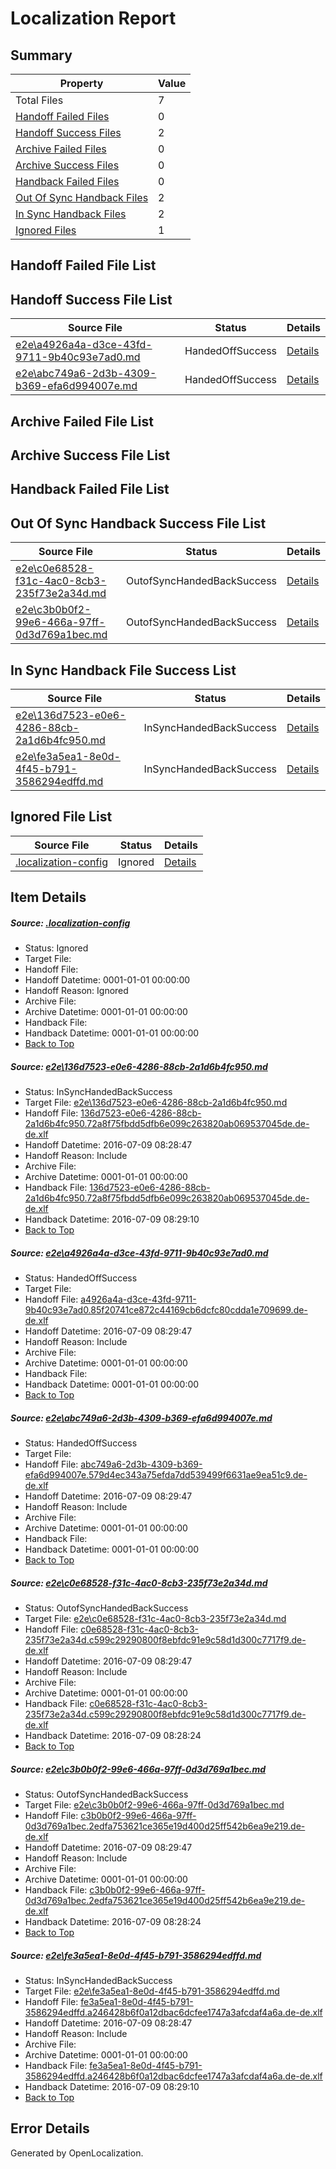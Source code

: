 # <a name='report-top'></a> Localization Report

## Summary
 Property | Value 
 -------- | ----- 
 Total Files | 7
[ Handoff Failed Files ](#handoff-failed-list)| 0
[ Handoff Success Files ](#handoff-success-list)| 2
[ Archive Failed Files ](#archive-failed-list)| 0
[ Archive Success Files ](#archive-success-list)| 0
[ Handback Failed Files ](#handback-failed-list)| 0
[ Out Of Sync Handback Files ](#outofsync-handback-success-list)| 2
[ In Sync Handback Files ](#insync-handback-success-list)| 2
[ Ignored Files ](#ignored-list)| 1

## <a name='handoff-failed-list'></a> Handoff Failed File List

## <a name='handoff-success-list'></a> Handoff Success File List
 Source File | Status | Details 
 ----------- | ------ | ------- 
 [e2e\a4926a4a-d3ce-43fd-9711-9b40c93e7ad0.md](https://github.com/OpenLocalizationTestOrg/oltest/blob/3dbe1a87de2476661a6e9355786c44092ac983fd/e2e/a4926a4a-d3ce-43fd-9711-9b40c93e7ad0.md) | HandedOffSuccess | [Details](#033a7f0dfa7598e94154becffd12eef464a591b12)
 [e2e\abc749a6-2d3b-4309-b369-efa6d994007e.md](https://github.com/OpenLocalizationTestOrg/oltest/blob/e0c7cd3ab2dbbc2adc79dd5f2e8838fca5e8be59/e2e/abc749a6-2d3b-4309-b369-efa6d994007e.md) | HandedOffSuccess | [Details](#b1cb75a9ec65d0c5846cc9f16a2df4c82c6850643)

## <a name='archive-failed-list'></a> Archive Failed File List

## <a name='archive-success-list'></a> Archive Success File List

## <a name='handback-failed-list'></a> Handback Failed File List

## <a name='outofsync-handback-success-list'></a> Out Of Sync Handback Success File List
 Source File | Status | Details 
 ----------- | ------ | ------- 
 [e2e\c0e68528-f31c-4ac0-8cb3-235f73e2a34d.md](https://github.com/OpenLocalizationTestOrg/oltest/blob/38380615f175275aea55729ee55a239afbfacf60/e2e/c0e68528-f31c-4ac0-8cb3-235f73e2a34d.md) | OutofSyncHandedBackSuccess | [Details](#054212e5c31e83df4c3ab5b6d5b4b311af78a67f4)
 [e2e\c3b0b0f2-99e6-466a-97ff-0d3d769a1bec.md](https://github.com/OpenLocalizationTestOrg/oltest/blob/38380615f175275aea55729ee55a239afbfacf60/e2e/c3b0b0f2-99e6-466a-97ff-0d3d769a1bec.md) | OutofSyncHandedBackSuccess | [Details](#fe27a69802ca9896bc4d12dcad523150ea864fad5)

## <a name='insync-handback-success-list'></a> In Sync Handback File Success List
 Source File | Status | Details 
 ----------- | ------ | ------- 
 [e2e\136d7523-e0e6-4286-88cb-2a1d6b4fc950.md](https://github.com/OpenLocalizationTestOrg/oltest/blob/1c8de33dc5e85359ca2833e734d47a372d53e284/e2e/136d7523-e0e6-4286-88cb-2a1d6b4fc950.md) | InSyncHandedBackSuccess | [Details](#3e628b6d41a73c11e05c0c6f1206cf30c467447b1)
 [e2e\fe3a5ea1-8e0d-4f45-b791-3586294edffd.md](https://github.com/OpenLocalizationTestOrg/oltest/blob/1c8de33dc5e85359ca2833e734d47a372d53e284/e2e/fe3a5ea1-8e0d-4f45-b791-3586294edffd.md) | InSyncHandedBackSuccess | [Details](#f50f65c426be01fe442514858dd73f0b87943cae6)

## <a name='ignored-list'></a> Ignored File List
 Source File | Status | Details 
 ----------- | ------ | ------- 
 [.localization-config](https://github.com/OpenLocalizationTestOrg/oltest/blob/e0c7cd3ab2dbbc2adc79dd5f2e8838fca5e8be59/.localization-config) | Ignored | [Details](#3d4f252ac210baf56311d7e97dcc2db10974dbd20)

## Item Details
##### <a name='3d4f252ac210baf56311d7e97dcc2db10974dbd20'></a> Source: [.localization-config](https://github.com/OpenLocalizationTestOrg/oltest/blob/e0c7cd3ab2dbbc2adc79dd5f2e8838fca5e8be59/.localization-config)
* Status: Ignored
* Target File: 
* Handoff File: 
* Handoff Datetime: 0001-01-01 00:00:00
* Handoff Reason: Ignored
* Archive File: 
* Archive Datetime: 0001-01-01 00:00:00
* Handback File: 
* Handback Datetime: 0001-01-01 00:00:00
* [Back to Top](#report-top)

##### <a name='3e628b6d41a73c11e05c0c6f1206cf30c467447b1'></a> Source: [e2e\136d7523-e0e6-4286-88cb-2a1d6b4fc950.md](https://github.com/OpenLocalizationTestOrg/oltest/blob/1c8de33dc5e85359ca2833e734d47a372d53e284/e2e/136d7523-e0e6-4286-88cb-2a1d6b4fc950.md)
* Status: InSyncHandedBackSuccess
* Target File: [e2e\136d7523-e0e6-4286-88cb-2a1d6b4fc950.md](https://github.com/OpenLocalizationTestOrg/oltest-dede-fly/blob/5a6b9ce1063879ff0ff2b9438128f1e7aaacecb6/e2e/136d7523-e0e6-4286-88cb-2a1d6b4fc950.md)
* Handoff File: [136d7523-e0e6-4286-88cb-2a1d6b4fc950.72a8f75fbdd5dfb6e099c263820ab069537045de.de-de.xlf](https://github.com/OpenLocalizationTestOrg/olhandoff-e2e/blob/ef09063331086a32cfa165c232c56445f4951735/ol-handoff/OpenLocalizationTestOrg/oltest-dede-fly/ci/ht/136d7523-e0e6-4286-88cb-2a1d6b4fc950.72a8f75fbdd5dfb6e099c263820ab069537045de.de-de.xlf)
* Handoff Datetime: 2016-07-09 08:28:47
* Handoff Reason: Include
* Archive File: 
* Archive Datetime: 0001-01-01 00:00:00
* Handback File: [136d7523-e0e6-4286-88cb-2a1d6b4fc950.72a8f75fbdd5dfb6e099c263820ab069537045de.de-de.xlf](https://github.com/OpenLocalizationTestOrg/olhandback-e2e/blob/c616c5b40d1c94872d6e3262f87d64b19f977712/ol-handback/OpenLocalizationTestOrg/oltest-dede-fly/ci/ht/136d7523-e0e6-4286-88cb-2a1d6b4fc950.72a8f75fbdd5dfb6e099c263820ab069537045de.de-de.xlf)
* Handback Datetime: 2016-07-09 08:29:10
* [Back to Top](#report-top)

##### <a name='033a7f0dfa7598e94154becffd12eef464a591b12'></a> Source: [e2e\a4926a4a-d3ce-43fd-9711-9b40c93e7ad0.md](https://github.com/OpenLocalizationTestOrg/oltest/blob/3dbe1a87de2476661a6e9355786c44092ac983fd/e2e/a4926a4a-d3ce-43fd-9711-9b40c93e7ad0.md)
* Status: HandedOffSuccess
* Target File: 
* Handoff File: [a4926a4a-d3ce-43fd-9711-9b40c93e7ad0.85f20741ce872c44169cb6dcfc80cdda1e709699.de-de.xlf](https://github.com/OpenLocalizationTestOrg/olhandoff-e2e/blob/e1dcd9db380c3d80eaa35381fe06c3d7368e4919/ol-handoff/OpenLocalizationTestOrg/oltest-dede-fly/ci/ht/a4926a4a-d3ce-43fd-9711-9b40c93e7ad0.85f20741ce872c44169cb6dcfc80cdda1e709699.de-de.xlf)
* Handoff Datetime: 2016-07-09 08:29:47
* Handoff Reason: Include
* Archive File: 
* Archive Datetime: 0001-01-01 00:00:00
* Handback File: 
* Handback Datetime: 0001-01-01 00:00:00
* [Back to Top](#report-top)

##### <a name='b1cb75a9ec65d0c5846cc9f16a2df4c82c6850643'></a> Source: [e2e\abc749a6-2d3b-4309-b369-efa6d994007e.md](https://github.com/OpenLocalizationTestOrg/oltest/blob/e0c7cd3ab2dbbc2adc79dd5f2e8838fca5e8be59/e2e/abc749a6-2d3b-4309-b369-efa6d994007e.md)
* Status: HandedOffSuccess
* Target File: 
* Handoff File: [abc749a6-2d3b-4309-b369-efa6d994007e.579d4ec343a75efda7dd539499f6631ae9ea51c9.de-de.xlf](https://github.com/OpenLocalizationTestOrg/olhandoff-e2e/blob/e1dcd9db380c3d80eaa35381fe06c3d7368e4919/ol-handoff/OpenLocalizationTestOrg/oltest-dede-fly/ci/ht/abc749a6-2d3b-4309-b369-efa6d994007e.579d4ec343a75efda7dd539499f6631ae9ea51c9.de-de.xlf)
* Handoff Datetime: 2016-07-09 08:29:47
* Handoff Reason: Include
* Archive File: 
* Archive Datetime: 0001-01-01 00:00:00
* Handback File: 
* Handback Datetime: 0001-01-01 00:00:00
* [Back to Top](#report-top)

##### <a name='054212e5c31e83df4c3ab5b6d5b4b311af78a67f4'></a> Source: [e2e\c0e68528-f31c-4ac0-8cb3-235f73e2a34d.md](https://github.com/OpenLocalizationTestOrg/oltest/blob/38380615f175275aea55729ee55a239afbfacf60/e2e/c0e68528-f31c-4ac0-8cb3-235f73e2a34d.md)
* Status: OutofSyncHandedBackSuccess
* Target File: [e2e\c0e68528-f31c-4ac0-8cb3-235f73e2a34d.md](https://github.com/OpenLocalizationTestOrg/oltest-dede-fly/blob/e295dd44a6854f7041b5977e6e5c6930a5a64107/e2e/c0e68528-f31c-4ac0-8cb3-235f73e2a34d.md)
* Handoff File: [c0e68528-f31c-4ac0-8cb3-235f73e2a34d.c599c29290800f8ebfdc91e9c58d1d300c7717f9.de-de.xlf](https://github.com/OpenLocalizationTestOrg/olhandoff-e2e/blob/e1dcd9db380c3d80eaa35381fe06c3d7368e4919/ol-handoff/OpenLocalizationTestOrg/oltest-dede-fly/ci/ht/c0e68528-f31c-4ac0-8cb3-235f73e2a34d.c599c29290800f8ebfdc91e9c58d1d300c7717f9.de-de.xlf)
* Handoff Datetime: 2016-07-09 08:29:47
* Handoff Reason: Include
* Archive File: 
* Archive Datetime: 0001-01-01 00:00:00
* Handback File: [c0e68528-f31c-4ac0-8cb3-235f73e2a34d.c599c29290800f8ebfdc91e9c58d1d300c7717f9.de-de.xlf](https://github.com/OpenLocalizationTestOrg/olhandback-e2e/blob/ebef70855bfe8c438acaa0a1596fea6f7d8884cf/ol-handback/OpenLocalizationTestOrg/oltest-dede-fly/ci/high/c0e68528-f31c-4ac0-8cb3-235f73e2a34d.c599c29290800f8ebfdc91e9c58d1d300c7717f9.de-de.xlf)
* Handback Datetime: 2016-07-09 08:28:24
* [Back to Top](#report-top)

##### <a name='fe27a69802ca9896bc4d12dcad523150ea864fad5'></a> Source: [e2e\c3b0b0f2-99e6-466a-97ff-0d3d769a1bec.md](https://github.com/OpenLocalizationTestOrg/oltest/blob/38380615f175275aea55729ee55a239afbfacf60/e2e/c3b0b0f2-99e6-466a-97ff-0d3d769a1bec.md)
* Status: OutofSyncHandedBackSuccess
* Target File: [e2e\c3b0b0f2-99e6-466a-97ff-0d3d769a1bec.md](https://github.com/OpenLocalizationTestOrg/oltest-dede-fly/blob/e295dd44a6854f7041b5977e6e5c6930a5a64107/e2e/c3b0b0f2-99e6-466a-97ff-0d3d769a1bec.md)
* Handoff File: [c3b0b0f2-99e6-466a-97ff-0d3d769a1bec.2edfa753621ce365e19d400d25ff542b6ea9e219.de-de.xlf](https://github.com/OpenLocalizationTestOrg/olhandoff-e2e/blob/e1dcd9db380c3d80eaa35381fe06c3d7368e4919/ol-handoff/OpenLocalizationTestOrg/oltest-dede-fly/ci/ht/c3b0b0f2-99e6-466a-97ff-0d3d769a1bec.2edfa753621ce365e19d400d25ff542b6ea9e219.de-de.xlf)
* Handoff Datetime: 2016-07-09 08:29:47
* Handoff Reason: Include
* Archive File: 
* Archive Datetime: 0001-01-01 00:00:00
* Handback File: [c3b0b0f2-99e6-466a-97ff-0d3d769a1bec.2edfa753621ce365e19d400d25ff542b6ea9e219.de-de.xlf](https://github.com/OpenLocalizationTestOrg/olhandback-e2e/blob/ebef70855bfe8c438acaa0a1596fea6f7d8884cf/ol-handback/OpenLocalizationTestOrg/oltest-dede-fly/ci/high/c3b0b0f2-99e6-466a-97ff-0d3d769a1bec.2edfa753621ce365e19d400d25ff542b6ea9e219.de-de.xlf)
* Handback Datetime: 2016-07-09 08:28:24
* [Back to Top](#report-top)

##### <a name='f50f65c426be01fe442514858dd73f0b87943cae6'></a> Source: [e2e\fe3a5ea1-8e0d-4f45-b791-3586294edffd.md](https://github.com/OpenLocalizationTestOrg/oltest/blob/1c8de33dc5e85359ca2833e734d47a372d53e284/e2e/fe3a5ea1-8e0d-4f45-b791-3586294edffd.md)
* Status: InSyncHandedBackSuccess
* Target File: [e2e\fe3a5ea1-8e0d-4f45-b791-3586294edffd.md](https://github.com/OpenLocalizationTestOrg/oltest-dede-fly/blob/5a6b9ce1063879ff0ff2b9438128f1e7aaacecb6/e2e/fe3a5ea1-8e0d-4f45-b791-3586294edffd.md)
* Handoff File: [fe3a5ea1-8e0d-4f45-b791-3586294edffd.a246428b6f0a12dbac6dcfee1747a3afcdaf4a6a.de-de.xlf](https://github.com/OpenLocalizationTestOrg/olhandoff-e2e/blob/ef09063331086a32cfa165c232c56445f4951735/ol-handoff/OpenLocalizationTestOrg/oltest-dede-fly/ci/ht/fe3a5ea1-8e0d-4f45-b791-3586294edffd.a246428b6f0a12dbac6dcfee1747a3afcdaf4a6a.de-de.xlf)
* Handoff Datetime: 2016-07-09 08:28:47
* Handoff Reason: Include
* Archive File: 
* Archive Datetime: 0001-01-01 00:00:00
* Handback File: [fe3a5ea1-8e0d-4f45-b791-3586294edffd.a246428b6f0a12dbac6dcfee1747a3afcdaf4a6a.de-de.xlf](https://github.com/OpenLocalizationTestOrg/olhandback-e2e/blob/c616c5b40d1c94872d6e3262f87d64b19f977712/ol-handback/OpenLocalizationTestOrg/oltest-dede-fly/ci/ht/fe3a5ea1-8e0d-4f45-b791-3586294edffd.a246428b6f0a12dbac6dcfee1747a3afcdaf4a6a.de-de.xlf)
* Handback Datetime: 2016-07-09 08:29:10
* [Back to Top](#report-top)


## Error Details

Generated by OpenLocalization.
